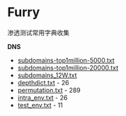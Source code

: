 # Furry

渗透测试常用字典收集

**DNS**

- [subdomains-top1million-5000.txt](DNS/subdomains-top1million-5000.txt)
- [subdomains-top1million-20000.txt](DNS/subdomains-top1million-20000.txt)
- [subdomains_12W.txt](DNS/subdomains-12W.txt)
- [depthdict.txt](DNS/depthdict.txt) - 26
- [permutation.txt](DNS/permutation.txt) - 289
- [intra_env.txt](DNS/intra_env.txt) - 26
- [test_env.txt](DNS/test_env.txt) - 11